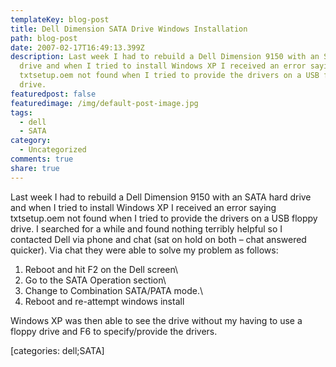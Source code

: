 ```yaml
---
templateKey: blog-post
title: Dell Dimension SATA Drive Windows Installation
path: blog-post
date: 2007-02-17T16:49:13.399Z
description: Last week I had to rebuild a Dell Dimension 9150 with an SATA hard
  drive and when I tried to install Windows XP I received an error saying
  txtsetup.oem not found when I tried to provide the drivers on a USB floppy
  drive.
featuredpost: false
featuredimage: /img/default-post-image.jpg
tags:
  - dell
  - SATA
category:
  - Uncategorized
comments: true
share: true
---
```

<!--StartFragment-->

Last week I had to rebuild a Dell Dimension 9150 with an SATA hard drive and when I tried to install Windows XP I received an error saying txtsetup.oem not found when I tried to provide the drivers on a USB floppy drive. I searched for a while and found nothing terribly helpful so I contacted Dell via phone and chat (sat on hold on both – chat answered quicker). Via chat they were able to solve my problem as follows:

1) Reboot and hit F2 on the Dell screen\
2) Go to the SATA Operation section\
3) Change to Combination SATA/PATA mode.\
4) Reboot and re-attempt windows install

Windows XP was then able to see the drive without my having to use a floppy drive and F6 to specify/provide the drivers.

\[categories: dell;SATA]

<!--EndFragment-->